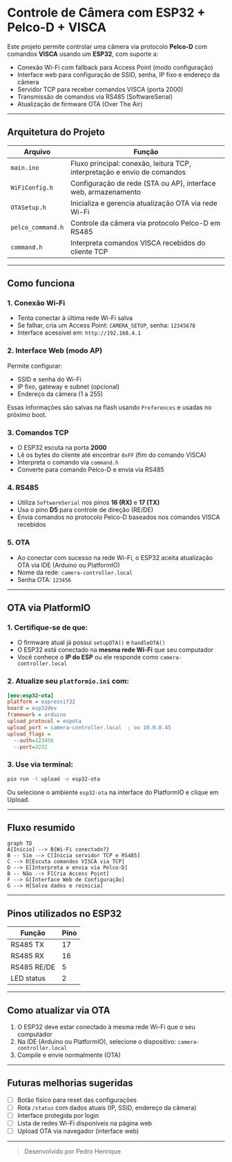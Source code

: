 # Controle de Câmera com ESP32 + Pelco-D + VISCA

Este projeto permite controlar uma câmera via protocolo **Pelco-D** com comandos **VISCA** usando um **ESP32**, com suporte a:

- Conexão Wi-Fi com fallback para Access Point (modo configuração)
- Interface web para configuração de SSID, senha, IP fixo e endereço da câmera
- Servidor TCP para receber comandos VISCA (porta 2000)
- Transmissão de comandos via RS485 (SoftwareSerial)
- Atualização de firmware OTA (Over The Air)

---

## Arquitetura do Projeto

| Arquivo               | Função                                                                 |
|-----------------------|------------------------------------------------------------------------|
| `main.ino`            | Fluxo principal: conexão, leitura TCP, interpretação e envio de comandos |
| `WiFiConfig.h`        | Configuração de rede (STA ou AP), interface web, armazenamento          |
| `OTASetup.h`          | Inicializa e gerencia atualização OTA via rede Wi-Fi                     |
| `pelco_command.h`     | Controle da câmera via protocolo Pelco-D em RS485                        |
| `command.h`           | Interpreta comandos VISCA recebidos do cliente TCP                      |

---

## Como funciona

### 1. Conexão Wi-Fi
- Tenta conectar à última rede Wi-Fi salva
- Se falhar, cria um Access Point: `CAMERA_SETUP`, senha: `12345678`
- Interface acessível em: `http://192.168.4.1`

### 2. Interface Web (modo AP)
Permite configurar:
- SSID e senha do Wi-Fi
- IP fixo, gateway e subnet (opcional)
- Endereço da câmera (1 a 255)

Essas informações são salvas na flash usando `Preferences` e usadas no próximo boot.

### 3. Comandos TCP
- O ESP32 escuta na porta **2000**
- Lê os bytes do cliente até encontrar `0xFF` (fim do comando VISCA)
- Interpreta o comando via `command.h`
- Converte para comando Pelco-D e envia via RS485

### 4. RS485
- Utiliza `SoftwareSerial` nos pinos **16 (RX)** e **17 (TX)**
- Usa o pino **D5** para controle de direção (RE/DE)
- Envia comandos no protocolo Pelco-D baseados nos comandos VISCA recebidos

### 5. OTA
- Ao conectar com sucesso na rede Wi-Fi, o ESP32 aceita atualização OTA via IDE (Arduino ou PlatformIO)
- Nome da rede: `camera-controller.local`
- Senha OTA: `123456`

---

## OTA via PlatformIO

### 1. Certifique-se de que:
- O firmware atual já possui `setupOTA()` e `handleOTA()`
- O ESP32 está conectado na **mesma rede Wi-Fi** que seu computador
- Você conhece o **IP do ESP** ou ele responde como `camera-controller.local`

### 2. Atualize seu `platformio.ini` com:

```ini
[env:esp32-ota]
platform = espressif32
board = esp32dev
framework = arduino
upload_protocol = espota
upload_port = camera-controller.local  ; ou 10.0.0.45
upload_flags =
  --auth=123456
  --port=3232
```

### 3. Use via terminal:
```bash
pio run -t upload -e esp32-ota
```

Ou selecione o ambiente `esp32-ota` na interface do PlatformIO e clique em Upload.

---

## Fluxo resumido
```mermaid
graph TD
A[Início] --> B{Wi-Fi conectado?}
B -- Sim --> C[Inicia servidor TCP e RS485]
C --> D[Escuta comandos VISCA via TCP]
D --> E[Interpreta e envia via Pelco-D]
B -- Não --> F[Cria Access Point]
F --> G[Interface Web de Configuração]
G --> H[Salva dados e reinicia]
```

---

## Pinos utilizados no ESP32

| Função        | Pino  |
|----------------|--------|
| RS485 TX       | 17     |
| RS485 RX       | 16     |
| RS485 RE/DE    | 5      |
| LED status     | 2      |

---

## Como atualizar via OTA
1. O ESP32 deve estar conectado à mesma rede Wi-Fi que o seu computador
2. Na IDE (Arduino ou PlatformIO), selecione o dispositivo: `camera-controller.local`
3. Compile e envie normalmente (OTA)

---

## Futuras melhorias sugeridas
- [ ] Botão físico para reset das configurações
- [ ] Rota `/status` com dados atuais (IP, SSID, endereço da câmera)
- [ ] Interface protegida por login
- [ ] Lista de redes Wi-Fi disponíveis na página web
- [ ] Upload OTA via navegador (interface web)

---

> Desenvolvido por Pedro Henrique

